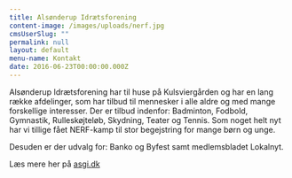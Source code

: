 ```yaml
---
title: Alsønderup Idrætsforening
content-image: /images/uploads/nerf.jpg
cmsUserSlug: ""
permalink: null
layout: default
menu-name: Kontakt
date: 2016-06-23T00:00:00.000Z
---
```


Alsønderup Idrætsforening har til huse på Kulsviergården og har en lang række afdelinger, som har tilbud til mennesker i alle aldre og med mange forskellige interesser. 
Der er tilbud indenfor: Badminton, Fodbold, Gymnastik, Rulleskøjteløb, Skydning, Teater og Tennis. Som noget helt nyt har vi tillige fået NERF-kamp til stor begejstring for mange børn og unge.
  
Desuden er der udvalg for: Banko og Byfest samt medlemsbladet Lokalnyt.

Læs mere her på [asgi.dk](http://www.asgi.dk/)

    
